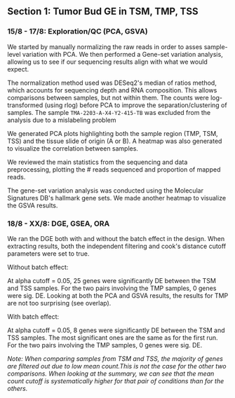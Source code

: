 ## Section 1: Tumor Bud GE in TSM, TMP, TSS
### 15/8 - 17/8: Exploration/QC (PCA, GSVA)

We started by manually normalizing the raw reads in order to asses sample-level variation with PCA. We then performed a Gene-set variation analysis, allowing us to see if our sequencing results align with what we would expect.

The normalization method used was DESeq2's median of ratios method, which accounts for sequencing depth and RNA composition. This allows comparisons between samples, but not within them. The counts were log-transformed (using rlog) before PCA to improve the separation/clustering of samples.
The sample `TMA-2203-A-X4-Y2-415-TB` was excluded from the analysis due to a mislabeling problem

We generated PCA plots highlighting both the sample region (TMP, TSM, TSS) and the tissue slide of origin (A or B). A heatmap was also generated to visualize the correlation between samples.

We reviewed the main statistics from the sequencing and data preprocessing, plotting the # reads sequenced and proportion of mapped reads.

The gene-set variation analysis was conducted using the Molecular Signatures DB's hallmark gene sets. We made another heatmap to visualize the GSVA results. 

### 18/8 - XX/8: DGE, GSEA, ORA

We ran the DGE both with and without the batch effect in the design. When extracting results, both the independent filtering and cook's distance cutoff parameters were set to true.    

Without batch effect:   

At alpha cutoff = 0.05, 25 genes were significantly DE between the TSM and TSS samples. For the two pairs involving the TMP samples, 0 genes were sig. DE. 
Looking at both the PCA and GSVA results, the results for TMP are not too surprising (see overlap).

With batch effect:  

At alpha cutoff = 0.05, 8 genes were significantly DE between the TSM and TSS samples. The most significant ones are the same as for the first run. For the two pairs involving the TMP samples, 0 genes were sig. DE.

*Note: When comparing samples from TSM and TSS, the majority of genes are filtered out due to low mean count.This is not the case for the other two comparisons. When looking at the summary, we can see that the mean count cutoff is systematically higher for that pair of conditions than for the others.* 

